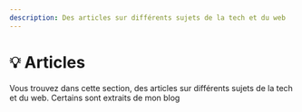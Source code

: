 ```yaml
---
description: Des articles sur différents sujets de la tech et du web
---
```


# 💡 Articles

Vous trouvez dans cette section, des articles sur différents sujets de la tech et du web. Certains sont extraits de mon blog
